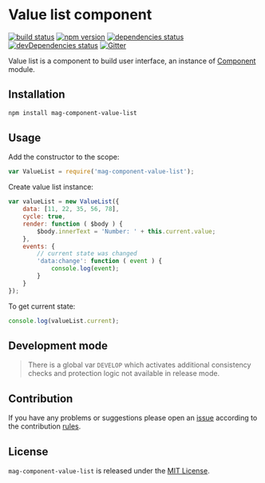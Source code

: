Value list component
====================

[![build status](https://img.shields.io/travis/magsdk/component-value-list.svg?style=flat-square)](https://travis-ci.org/magsdk/component-value-list)
[![npm version](https://img.shields.io/npm/v/mag-component-value-list.svg?style=flat-square)](https://www.npmjs.com/package/mag-component-value-list)
[![dependencies status](https://img.shields.io/david/magsdk/component-value-list.svg?style=flat-square)](https://david-dm.org/magsdk/component-value-list)
[![devDependencies status](https://img.shields.io/david/dev/magsdk/component-value-list.svg?style=flat-square)](https://david-dm.org/magsdk/component-value-list?type=dev)
[![Gitter](https://img.shields.io/badge/gitter-join%20chat-blue.svg?style=flat-square)](https://gitter.im/DarkPark/magsdk)


Value list is a component to build user interface, an instance of [Component](https://github.com/stbsdk/component) module.


## Installation ##

```bash
npm install mag-component-value-list
```


## Usage ##

Add the constructor to the scope:

```js
var ValueList = require('mag-component-value-list');
```

Create value list instance:

```js
var valueList = new ValueList({
    data: [11, 22, 35, 56, 78],
    cycle: true,
    render: function ( $body ) {
        $body.innerText = 'Number: ' + this.current.value;
    },
    events: {
        // current state was changed
        'data:change': function ( event ) {
            console.log(event);
        }
    }
});
```

To get current state:

```js
console.log(valueList.current);
```


## Development mode ##

> There is a global var `DEVELOP` which activates additional consistency checks and protection logic not available in release mode.


## Contribution ##

If you have any problems or suggestions please open an [issue](https://github.com/magsdk/component-value-list/issues)
according to the contribution [rules](.github/contributing.md).


## License ##

`mag-component-value-list` is released under the [MIT License](license.md).
